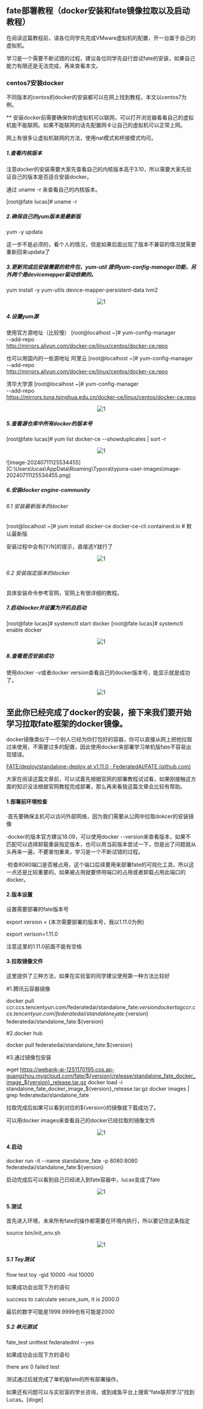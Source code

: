 ## fate部署教程（docker安装和fate镜像拉取以及启动教程）

在阅读这篇教程前，请各位同学先完成VMware虚拟机的配置，开一台属于自己的虚拟机。

学习是一个需要不断试错的过程，建议各位同学先自行尝试fate的安装，如果自己能力有限还是无法完成，再来查看本文。

### centos7安装docker

不同版本的centos的docker的安装都可以在网上找到教程，本文以centos7为例。

** 安装docker前需要确保你的虚拟机可以联网，可以打开浏览器看看自己的虚拟机能不能联网。如果不能联网的话先配置网卡让自己的虚拟机可以正常上网。

网上有很多让虚拟机联网的方法，使用nat模式和桥接模式均可。

##### 1.查看内核版本

注意docker的安装需要大家先查看自己的内核版本高于3.10，所以需要大家先验证自己的版本是否适合安装docker。

通过 uname -r 来查看自己的内核版本。

[root@fate lucas]#  uname -r

##### 2.确保自己的yum版本是最新版

yum -y updata

这一步不是必须的，看个人的情况，但是如果后面出现了版本不兼容的情况就需要重新回来updata了

##### 3.更新完成后安装需要的软件包，yum-util 提供yum-config-manager功能，另外两个是devicemapper驱动依赖的。

yum install -y yum-utils device-mapper-persistent-data lvm2

<p style="text-align: center;">
    <img alt="1" src="photo/docker部署fate/image-20240711125442779.png">
</p>

##### 4.设置yum源

使用官方源地址（比较慢）
[root@localhost ~]#  yum-config-manager \
    --add-repo \
    http://mirrors.aliyun.com/docker-ce/linux/centos/docker-ce.repo

也可以用国内的一些源地址
阿里云
[root@localhost ~]# yum-config-manager \
    --add-repo \
    http://mirrors.aliyun.com/docker-ce/linux/centos/docker-ce.repo

清华大学源
[root@localhost ~]# yum-config-manager \
    --add-repo \
    https://mirrors.tuna.tsinghua.edu.cn/docker-ce/linux/centos/docker-ce.repo

<p style="text-align: center;">
    <img alt="1" src="photo/docker部署fate/image-20240711125442779.png">
</p>

##### 5.查看源仓库中所有docker的版本号

[root@fate lucas]#  yum list docker-ce --showduplicates | sort -r

<p style="text-align: center;">
    <img alt="1" src="photo/docker部署fate/image-20240711125442779.png">
</p>
![image-20240711125534455](C:\Users\lucas\AppData\Roaming\Typora\typora-user-images\image-20240711125534455.png)

##### 6.安装docker engine-community

###### 6.1 安装最新版本的docker

[root@localhost ~]# yum install docker-ce docker-ce-cli containerd.io    #  默认最新版

安装过程中会有[Y/N]的提示，直接选Y就行了
<p style="text-align: center;">
    <img alt="1" src="photo/docker部署fate/image-20240711125058801.png">
</p>

###### 6.2 安装指定版本的docker

具体安装命令参考官网，官网上有很详细的教程。

##### 7.启动docker并设置为开机自启动

[root@fate lucas]# systemctl start docker
[root@fate lucas]# systemctl enable docker
<p style="text-align: center;">
    <img alt="1" src="photo/docker部署fate/image-20240711125914794.png">
</p>

##### 8.查看是否安装成功

使用docker -v或者docker version查看自己的docker版本号，能显示就是成功了。
<p style="text-align: center;">
    <img alt="1" src="photo/docker部署fate/image-20240711130057739.png">
</p>

## 至此你已经完成了docker的安装，接下来我们要开始学习拉取fate框架的docker镜像。

docker镜像类似于一个别人已经为你打包好的容器，你可以直接从网上把他拉取过来使用，不需要过多的配置，因此使用docker来部署学习单机版fate不容易出现错误。

[FATE/deploy/standalone-deploy at v1.11.0 · FederatedAI/FATE (github.com)](https://github.com/FederatedAI/FATE/tree/v1.11.0/deploy/standalone-deploy)

大家在阅读这篇文章前，可以试着先根据官网的部署教程试试看，如果刚接触这方面的知识没法根据官网教程完成部署，那么再来看我这篇文章会比较有帮助。

#### 1.部署前环境检查

·首先要确保主机可以访问外部网络，因为我们需要从公网中拉取dokcer的安装镜像

·docker的版本官方建议18.09，可以使用docker --version来查看版本，如果不匹配可以选择卸载重装指定版本，也可以用当前版本尝试一下，但是出了问题就从头再来一遍，不要害怕重来，学习是一个不断试错的过程。

·检查8080端口是否被占用，这个端口后续要用来部署fate的可视化工具，所以这一点还是比较重要的。如果被占用就要停用端口的占用或者卸载占用此端口的docker。

#### 2.版本设置

设置需要部署的fate版本号

export version = {本次需要部署的版本号，我以1.11.0为例}

export verison=1.11.0

注意这里的1.11.0前面不能有空格

#### 3.拉取镜像文件

这里提供了三种方法，如果在实验室的同学建议使用第一种方法比较好

#1.腾讯云容器镜像

docker pull ccr.ccs.tencentyun.com/federatedai/standalone_fate:${version}
docker tag ccr.ccs.tencentyun.com/federatedai/standalone_fate:${version} federatedai/standalone_fate:${version}

#2.docker hub

docker pull federatedai/standalone_fate:${version}

#3.通过镜像包安装

wget https://webank-ai-1251170195.cos.ap-guangzhou.myqcloud.com/fate/${version}/release/standalone_fate_docker_image_${version}_release.tar.gz
docker load -i standalone_fate_docker_image_${version}_release.tar.gz
docker images | grep federatedai/standalone_fate



拉取完成后如果可以看到对应的${version}的镜像就下载成功了。

可以用docker images来查看自己的docker已经拉取的镜像文件
<p style="text-align: center;">
    <img alt="1" src="photo/docker部署fate/image-20240711132536326.png">
</p>

#### 4.启动

docker run -it --name standalone_fate -p 8080:8080 federatedai/standalone_fate:${version}

启动完成后可以看到自己已经进入到fate容器中，lucas变成了fate

<p style="text-align: center;">
    <img alt="1" src="photo/docker部署fate/image-20240711132747373.png">
</p>

#### 5.测试

首先进入环境，未来所有fate的操作都需要在环境内执行，所以要记住这条指定

source bin/init_env.sh

<p style="text-align: center;">
    <img alt="1" src="photo/docker部署fate/image-20240711132850950.png">
</p>

##### 5.1 Toy测试

flow test toy -gid 10000 -hid 10000

如果成功会出现下方的语句

success to calculate secure_sum, it is 2000.0

最后的数字可能是1999.9999也有可能是2000

##### 5.2 单元测试

fate_test unittest federatedml --yes

如果成功会出现下方的语句

there are 0 failed test



测试通过后就完成了单机版fate的所有部署操作。

如果还有问题可以与实验室的学长咨询，或到咸鱼平台上搜索“fate联邦学习”找到Lucas。[doge]
